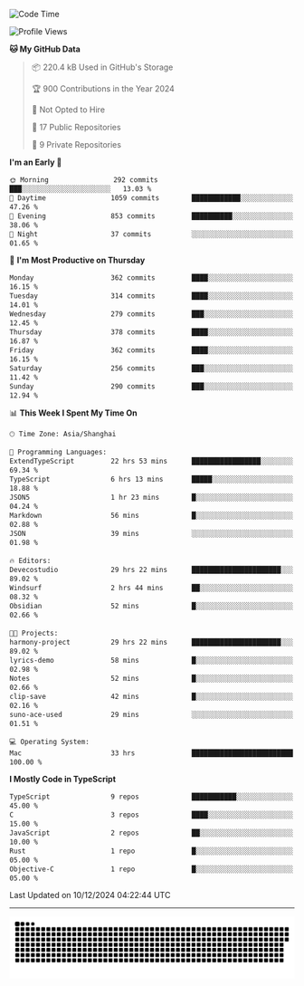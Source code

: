 <!--
<picture>
  <source
    srcset="https://github-readme-stats.vercel.app/api?username=kevinxft&show_icons=true&theme=dark"
    media="(prefers-color-scheme: dark)"
  />
  <source
    srcset="https://github-readme-stats.vercel.app/api?username=kevinxft&show_icons=true"
    media="(prefers-color-scheme: light), (prefers-color-scheme: no-preference)"
  />
  <img src="https://github-readme-stats.vercel.app/api?username=kevinxft&show_icons=true" />
</picture>
-->

<!--START_SECTION:waka-->
![Code Time](http://img.shields.io/badge/Code%20Time-2%2C889%20hrs%2025%20mins-blue)

![Profile Views](http://img.shields.io/badge/Profile%20Views-0-blue)

**🐱 My GitHub Data** 

> 📦 220.4 kB Used in GitHub's Storage 
 > 
> 🏆 900 Contributions in the Year 2024
 > 
> 🚫 Not Opted to Hire
 > 
> 📜 17 Public Repositories 
 > 
> 🔑 9 Private Repositories 
 > 
**I'm an Early 🐤** 

```text
🌞 Morning                292 commits         ███░░░░░░░░░░░░░░░░░░░░░░   13.03 % 
🌆 Daytime                1059 commits        ████████████░░░░░░░░░░░░░   47.26 % 
🌃 Evening                853 commits         ██████████░░░░░░░░░░░░░░░   38.06 % 
🌙 Night                  37 commits          ░░░░░░░░░░░░░░░░░░░░░░░░░   01.65 % 
```
📅 **I'm Most Productive on Thursday** 

```text
Monday                   362 commits         ████░░░░░░░░░░░░░░░░░░░░░   16.15 % 
Tuesday                  314 commits         ████░░░░░░░░░░░░░░░░░░░░░   14.01 % 
Wednesday                279 commits         ███░░░░░░░░░░░░░░░░░░░░░░   12.45 % 
Thursday                 378 commits         ████░░░░░░░░░░░░░░░░░░░░░   16.87 % 
Friday                   362 commits         ████░░░░░░░░░░░░░░░░░░░░░   16.15 % 
Saturday                 256 commits         ███░░░░░░░░░░░░░░░░░░░░░░   11.42 % 
Sunday                   290 commits         ███░░░░░░░░░░░░░░░░░░░░░░   12.94 % 
```


📊 **This Week I Spent My Time On** 

```text
🕑︎ Time Zone: Asia/Shanghai

💬 Programming Languages: 
ExtendTypeScript         22 hrs 53 mins      █████████████████░░░░░░░░   69.34 % 
TypeScript               6 hrs 13 mins       █████░░░░░░░░░░░░░░░░░░░░   18.88 % 
JSON5                    1 hr 23 mins        █░░░░░░░░░░░░░░░░░░░░░░░░   04.24 % 
Markdown                 56 mins             █░░░░░░░░░░░░░░░░░░░░░░░░   02.88 % 
JSON                     39 mins             ░░░░░░░░░░░░░░░░░░░░░░░░░   01.98 % 

🔥 Editors: 
Devecostudio             29 hrs 22 mins      ██████████████████████░░░   89.02 % 
Windsurf                 2 hrs 44 mins       ██░░░░░░░░░░░░░░░░░░░░░░░   08.32 % 
Obsidian                 52 mins             █░░░░░░░░░░░░░░░░░░░░░░░░   02.66 % 

🐱‍💻 Projects: 
harmony-project          29 hrs 22 mins      ██████████████████████░░░   89.02 % 
lyrics-demo              58 mins             █░░░░░░░░░░░░░░░░░░░░░░░░   02.98 % 
Notes                    52 mins             █░░░░░░░░░░░░░░░░░░░░░░░░   02.66 % 
clip-save                42 mins             █░░░░░░░░░░░░░░░░░░░░░░░░   02.16 % 
suno-ace-used            29 mins             ░░░░░░░░░░░░░░░░░░░░░░░░░   01.51 % 

💻 Operating System: 
Mac                      33 hrs              █████████████████████████   100.00 % 
```

**I Mostly Code in TypeScript** 

```text
TypeScript               9 repos             ███████████░░░░░░░░░░░░░░   45.00 % 
C                        3 repos             ████░░░░░░░░░░░░░░░░░░░░░   15.00 % 
JavaScript               2 repos             ██░░░░░░░░░░░░░░░░░░░░░░░   10.00 % 
Rust                     1 repo              █░░░░░░░░░░░░░░░░░░░░░░░░   05.00 % 
Objective-C              1 repo              █░░░░░░░░░░░░░░░░░░░░░░░░   05.00 % 
```




 Last Updated on 10/12/2024 04:22:44 UTC
<!--END_SECTION:waka-->

---

<picture>
  <source media="(prefers-color-scheme: dark)" srcset="https://raw.githubusercontent.com/kevinxft/kevinxft/output/github-contribution-grid-snake-dark.svg">
  <source media="(prefers-color-scheme: light)" srcset="https://raw.githubusercontent.com/kevinxft/kevinxft/output/github-contribution-grid-snake.svg">
  <img alt="github contribution grid snake animation" src="https://raw.githubusercontent.com/kevinxft/kevinxft/output/github-contribution-grid-snake.svg">
</picture>